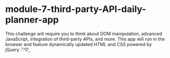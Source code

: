 # module-7-third-party-API-daily-planner-app
This challenge will require you to think about DOM manipulation, advanced JavaScript, integration of third-party APIs, and more. This app will run in the browser and feature dynamically updated HTML and CSS powered by jQuery ੈ♡˳
